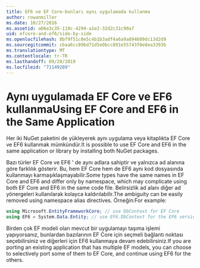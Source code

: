 ```yaml
---
title: EF6 ve EF Core-bunları aynı uygulamada kullanma
author: rowanmiller
ms.date: 10/27/2016
ms.assetid: a06e3c35-110c-4294-a1e2-32d2c31c90a7
uid: efcore-and-ef6/side-by-side
ms.openlocfilehash: 8bf9f51c0e5c4b1b3adf4a6a9a894689dc13d2d9
ms.sourcegitcommit: cbaa6cc89bd71d5e0bcc891e55743f0e8ea3393b
ms.translationtype: MT
ms.contentlocale: tr-TR
ms.lasthandoff: 09/20/2019
ms.locfileid: "71149289"
---
```

# <a name="using-ef-core-and-ef6-in-the-same-application"></a><span data-ttu-id="44e20-102">Aynı uygulamada EF Core ve EF6 kullanma</span><span class="sxs-lookup"><span data-stu-id="44e20-102">Using EF Core and EF6 in the Same Application</span></span>

<span data-ttu-id="44e20-103">Her iki NuGet paketini de yükleyerek aynı uygulama veya kitaplıkta EF Core ve EF6 kullanmak mümkündür.</span><span class="sxs-lookup"><span data-stu-id="44e20-103">It is possible to use EF Core and EF6 in the same application or library by installing both NuGet packages.</span></span>

<span data-ttu-id="44e20-104">Bazı türler EF Core ve EF6 ' de aynı adlara sahiptir ve yalnızca ad alanına göre farklılık gösterir. Bu, hem EF Core hem de EF6 aynı kod dosyasında kullanmayı karmaşıklaşmayabilir.</span><span class="sxs-lookup"><span data-stu-id="44e20-104">Some types have the same names in EF Core and EF6 and differ only by namespace, which may complicate using both EF Core and EF6 in the same code file.</span></span> <span data-ttu-id="44e20-105">Belirsizlik ad alanı diğer ad yönergeleri kullanılarak kolayca kaldırılabilir.</span><span class="sxs-lookup"><span data-stu-id="44e20-105">The ambiguity can be easily removed using namespace alias directives.</span></span> <span data-ttu-id="44e20-106">Örneğin:</span><span class="sxs-lookup"><span data-stu-id="44e20-106">For example:</span></span>

``` csharp
using Microsoft.EntityFrameworkCore; // use DbContext for EF Core
using EF6 = System.Data.Entity; // use EF6.DbContext for the EF6 version
```

<span data-ttu-id="44e20-107">Birden çok EF modeli olan mevcut bir uygulamayı taşıma işlemi yapıyorsanız, bunlardan bazılarının EF Core için seçmeli bağlantı noktası seçebilirsiniz ve diğerleri için EF6 kullanmaya devam edebilirsiniz.</span><span class="sxs-lookup"><span data-stu-id="44e20-107">If you are porting an existing application that has multiple EF models, you can choose to selectively port some of them to EF Core, and continue using EF6 for the others.</span></span>
